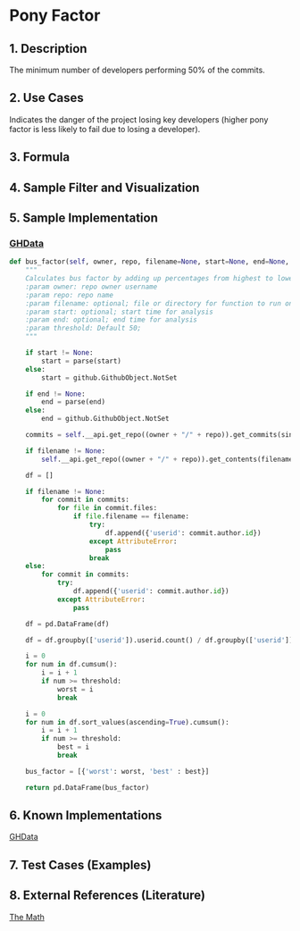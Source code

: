 # Pony Factor

## 1. Description
The minimum number of developers performing 50% of the commits.

## 2. Use Cases
Indicates the danger of the project losing key developers (higher pony factor is less likely to fail due to losing a developer).

## 3. Formula

## 4. Sample Filter and Visualization

## 5. Sample Implementation

### [GHData](https://github.com/OSSHealth/ghdata)

```Python
def bus_factor(self, owner, repo, filename=None, start=None, end=None, threshold=50):
    """
    Calculates bus factor by adding up percentages from highest to lowest until they exceed threshold
    :param owner: repo owner username
    :param repo: repo name
    :param filename: optional; file or directory for function to run on
    :param start: optional; start time for analysis
    :param end: optional; end time for analysis
    :param threshold: Default 50;
    """

    if start != None:
        start = parse(start)
    else:
        start = github.GithubObject.NotSet

    if end != None:
        end = parse(end)
    else:
        end = github.GithubObject.NotSet

    commits = self.__api.get_repo((owner + "/" + repo)).get_commits(since=start, until=end)

    if filename != None:
        self.__api.get_repo((owner + "/" + repo)).get_contents(filename)

    df = []

    if filename != None:
        for commit in commits:
            for file in commit.files:
                if file.filename == filename:
                    try:
                        df.append({'userid': commit.author.id})
                    except AttributeError:
                        pass
                    break
    else:
        for commit in commits:
            try:
                df.append({'userid': commit.author.id})
            except AttributeError:
                pass

    df = pd.DataFrame(df)

    df = df.groupby(['userid']).userid.count() / df.groupby(['userid']).userid.count().sum() * 100

    i = 0
    for num in df.cumsum():
        i = i + 1
        if num >= threshold:
            worst = i
            break

    i = 0
    for num in df.sort_values(ascending=True).cumsum():
        i = i + 1
        if num >= threshold:
            best = i
            break

    bus_factor = [{'worst': worst, 'best' : best}]

    return pd.DataFrame(bus_factor)
```

## 6. Known Implementations
[GHData](https://github.com/OSSHealth/ghdata/blob/master/ghdata/githubapi.py#L22)

## 7. Test Cases (Examples)

## 8. External References (Literature)
[The Math](https://ke4qqq.wordpress.com/2015/02/08/pony-factor-math/)
